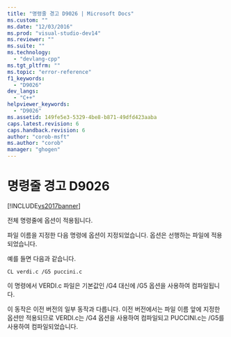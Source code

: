 ```yaml
---
title: "명령줄 경고 D9026 | Microsoft Docs"
ms.custom: ""
ms.date: "12/03/2016"
ms.prod: "visual-studio-dev14"
ms.reviewer: ""
ms.suite: ""
ms.technology: 
  - "devlang-cpp"
ms.tgt_pltfrm: ""
ms.topic: "error-reference"
f1_keywords: 
  - "D9026"
dev_langs: 
  - "C++"
helpviewer_keywords: 
  - "D9026"
ms.assetid: 149fe5e3-5329-4be8-b871-49dfd423aaba
caps.latest.revision: 6
caps.handback.revision: 6
author: "corob-msft"
ms.author: "corob"
manager: "ghogen"
---
```

# 명령줄 경고 D9026
[!INCLUDE[vs2017banner](../../assembler/inline/includes/vs2017banner.md)]

전체 명령줄에 옵션이 적용됩니다.  
  
 파일 이름을 지정한 다음 명령에 옵션이 지정되었습니다.  옵션은 선행하는 파일에 적용되었습니다.  
  
 예를 들면 다음과 같습니다.  
  
```  
CL verdi.c /G5 puccini.c  
```  
  
 이 명령에서 VERDI.c 파일은 기본값인 \/G4 대신에 \/G5 옵션을 사용하여 컴파일됩니다.  
  
 이 동작은 이전 버전의 일부 동작과 다릅니다. 이전 버전에서는 파일 이름 앞에 지정한 옵션만 적용되므로 VERDI.c는 \/G4 옵션을 사용하여 컴파일되고 PUCCINI.c는 \/G5를 사용하여 컴파일되었습니다.